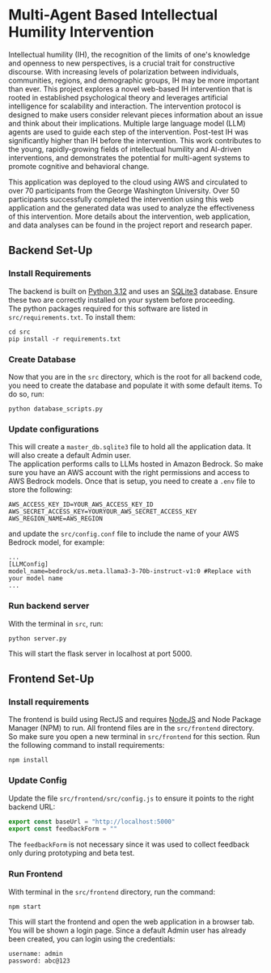 # Multi-Agent Based Intellectual Humility Intervention
Intellectual humility (IH), the recognition of the limits of one's knowledge and 
openness to new perspectives, is a crucial trait for constructive discourse. 
With increasing levels of polarization between individuals, communities, regions, and 
demographic groups, IH may be more important than ever. This project explores a novel 
web-based IH intervention that is rooted in established psychological theory and leverages 
artificial intelligence for scalability and interaction. The intervention protocol is 
designed to make users consider relevant pieces information about an issue and think about
their implications. Multiple large language model (LLM) agents are used to guide each step
of the intervention. Post-test IH was significantly higher than IH before the intervention. 
This work contributes to the young, rapidly-growing fields of intellectual humility and 
AI-driven interventions, and demonstrates the potential for multi-agent systems to promote 
cognitive and behavioral change.

This application was deployed to the cloud using AWS and circulated to over 70 participants
from the George Washington University. Over 50 participants successfully completed the 
intervention using this web application and the generated data was used to analyze the 
effectiveness of this intervention. More details about the intervention, web application, and 
data analyses can be found in the project report and research paper.

## Backend Set-Up
### Install Requirements
The backend is built on [Python 3.12](https://www.python.org/downloads/release/python-3120/) and uses
an [SQLite3](https://www.sqlite.org/download.html) database. Ensure these two are correctly installed
on your system before proceeding.\
The python packages required for this software are listed in `src/requirements.txt`. To install
them:
```shell
cd src
pip install -r requirements.txt
```
### Create Database
Now that you are in the `src` directory, which is the root for all backend code, you need to
create the database and populate it with some default items. To do so, run:
```shell
python database_scripts.py
```
### Update configurations
This will create a `master_db.sqlite3` file to hold all the application data. It will also create
a default Admin user.\
The application performs calls to LLMs hosted in Amazon Bedrock. So make sure you have an AWS account
with the right permissions and access to AWS Bedrock models. Once that is setup, you need to create
a `.env` file to store the following:
```
AWS_ACCESS_KEY_ID=YOUR_AWS_ACCESS_KEY_ID
AWS_SECRET_ACCESS_KEY=YOURYOUR_AWS_SECRET_ACCESS_KEY
AWS_REGION_NAME=AWS_REGION
```
and update the `src/config.conf` file to include the name of your AWS Bedrock model, for example:
```
...
[LLMConfig]
model_name=bedrock/us.meta.llama3-3-70b-instruct-v1:0 #Replace with your model name
...
```
### Run backend server
With the terminal in `src`, run:
```shell
python server.py
```
This will start the flask server in localhost at port 5000.

## Frontend Set-Up
### Install requirements
The frontend is build using RectJS and requires [NodeJS](https://nodejs.org/en/download) and
Node Package Manager (NPM) to run. All frontend files are in the `src/frontend` directory.
So make sure you open a new terminal in `src/frontend` for this section. Run the following command
to install requirements:
```shell
npm install
```
### Update Config
Update the file `src/frontend/src/config.js` to ensure it points to the right backend URL:
```javascript
export const baseUrl = "http://localhost:5000"
export const feedbackForm = ""
```
The `feedbackForm` is not necessary since it was used to collect feedback only during prototyping
and beta test.
### Run Frontend
With terminal in the `src/frontend` directory, run the command:
```shell
npm start
```
This will start the frontend and open the web application in a browser tab. You will be shown a 
login page. Since a default Admin user has already been created, you can login using the credentials:
```
username: admin
password: abc@123
```


